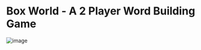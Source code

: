 # Box World - A 2 Player Word Building Game

![image](https://github.com/kartikth40/box_world/assets/53307443/ebf2afca-72a2-48f4-8197-abb07b3d9ae8)

